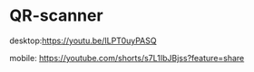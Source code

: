 # QR-scanner

desktop:https://youtu.be/ILPT0uyPASQ


mobile: https://youtube.com/shorts/s7L1IbJBjss?feature=share
